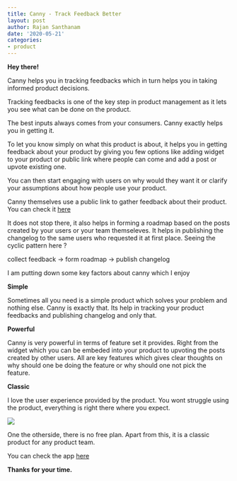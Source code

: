 ```yaml
---
title: Canny - Track Feedback Better
layout: post
author: Rajan Santhanam
date: '2020-05-21'
categories:
- product
---
```


**Hey there!**

Canny helps you in tracking feedbacks which in turn helps you in taking informed product decisions.

Tracking feedbacks is one of the key step in product management as it lets you see what can be done on the product.

The best inputs always comes from your consumers. Canny exactly helps you in getting it.

To let you know simply on what this product is about, it helps you in getting feedback about your product by giving you few options like adding widget to your product or public link where people can come and add a post or upvote existing one.

You can then start engaging with users on why would they want it or clarify your assumptions about how people use your product.

Canny themselves use a public link to gather feedback about their product. You can check it [here](https://feedback.canny.io/feature-requests)

It does not stop there, it also helps in forming a roadmap based on the posts created by your users or your team themseleves. It helps in publishing the changelog to the same users who requested it at first place. Seeing the cyclic pattern here ?

collect feedback -> form roadmap -> publish changelog

I am putting down some key factors about canny which I enjoy

**Simple**

Sometimes all you need is a simple product which solves your problem and nothing else. Canny is exactly that. Its help in tracking your product feedbacks and publishing changelog and only that.


**Powerful**

Canny is very powerful in terms of feature set it provides. Right from the widget which you can be embeded into your product to upvoting the posts created by other users. All are key features which gives clear thoughts on why should one be doing the feature or why should one not pick the feature.


**Classic**

I love the user experience provided by the product. You wont struggle using the product, everything is right there where you expect. 


![](https://rajanpsanthanam.s3.ap-south-1.amazonaws.com/canny-post.png)


One the otherside, there is no free plan. Apart from this, it is a classic product for any product team.

You can check the app [here](https://canny.io/)

**Thanks for your time.**